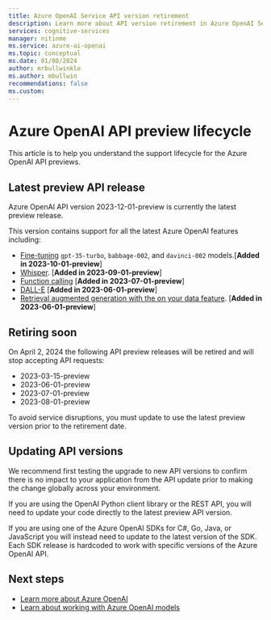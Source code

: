 ```yaml
---
title: Azure OpenAI Service API version retirement
description: Learn more about API version retirement in Azure OpenAI Services
services: cognitive-services
manager: nitinme
ms.service: azure-ai-openai
ms.topic: conceptual 
ms.date: 01/08/2024
author: mrbullwinkle
ms.author: mbullwin
recommendations: false
ms.custom:
---
```


# Azure OpenAI API preview lifecycle

This article is to help you understand the support lifecycle for the Azure OpenAI API previews.

## Latest preview API release

Azure OpenAI API version 2023-12-01-preview is currently the latest preview release.

This version contains support for all the latest Azure OpenAI features including:

- [Fine-tuning](./how-to/fine-tuning.md) `gpt-35-turbo`, `babbage-002`, and `davinci-002` models.[**Added in 2023-10-01-preview**]
- [Whisper](./whisper-quickstart.md). [**Added in 2023-09-01-preview**]
- [Function calling](./how-to/function-calling.md)  [**Added in 2023-07-01-preview**]
- [DALL-E](./dall-e-quickstart.md)  [**Added in 2023-06-01-preview**]
- [Retrieval augmented generation with the on your data feature](./use-your-data-quickstart.md).  [**Added in 2023-06-01-preview**]

## Retiring soon

On April 2, 2024 the following API preview releases will be retired and will stop accepting API requests:

- 2023-03-15-preview
- 2023-06-01-preview
- 2023-07-01-preview
- 2023-08-01-preview

To avoid service disruptions, you must update to use the latest preview version prior to the retirement date.

## Updating API versions

We recommend first testing the upgrade to new API versions to confirm there is no impact to your application from the API update prior to making the change globally across your environment.

If you are using the OpenAI Python client library or the REST API, you will need to update your code directly to the latest preview API version.

If you are using one of the Azure OpenAI SDKs for C#, Go, Java, or JavaScript you will instead need to update to the latest version of the SDK. Each SDK release is hardcoded to work with specific versions of the Azure OpenAI API.

## Next steps

- [Learn more about Azure OpenAI](overview.md)
- [Learn about working with Azure OpenAI models](./how-to/working-with-models.md)